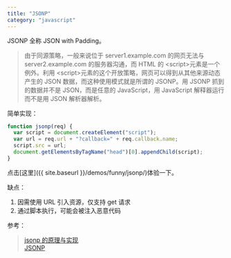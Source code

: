 ```yaml
---
title: "JSONP"
category: "javascript"
---
```


JSONP 全称 JSON with Padding。

> 由于同源策略，一般来说位于 server1.example.com 的网页无法与 server2.example.com 的服务器沟通，而 HTML 的 \<script\>元素是一个例外。利用 \<script\>元素的这个开放策略，网页可以得到从其他来源动态产生的 JSON 数据，而这种使用模式就是所谓的 JSONP。用 JSONP 抓到的数据并不是 JSON，而是任意的 JavaScript，用 JavaScript 解释器运行而不是用 JSON 解析器解析。

简单实现：

```javascript
function jsonp(req) {
  var script = document.createElement("script");
  var url = req.url + "?callback=" + req.callback.name;
  script.src = url;
  document.getElementsByTagName("head")[0].appendChild(script);
}
```

点击[这里]({{ site.baseurl }}/demos/funny/jsonp/)体验一下。

缺点：
1. 因需使用 URL 引入资源，仅支持 get 请求
1. 通过脚本执行，可能会被注入恶意代码

参考：
> [jsonp 的原理与实现](https://zhangguixu.github.io/2016/12/02/jsonp/)  
> [JSONP](https://zh.wikipedia.org/wiki/JSONP)  
